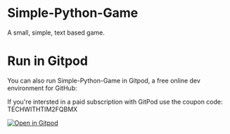 # Simple-Python-Game
A small, simple, text based game.

# Run in Gitpod

You can also run Simple-Python-Game in Gitpod, a free online dev environment for GitHub:

If you're intersted in a paid subscription with GitPod use the coupon code: TECHWITHTIM2FQBMX

[![Open in Gitpod](https://gitpod.io/button/open-in-gitpod.svg)](https://gitpod.io/#https://github.com/techwithtim/Simple-Game/blob/master/simpleGame.py)
